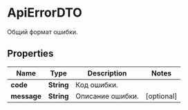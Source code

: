 

# ApiErrorDTO

Общий формат ошибки.

## Properties

| Name | Type | Description | Notes |
|------------ | ------------- | ------------- | -------------|
|**code** | **String** | Код ошибки. |  |
|**message** | **String** | Описание ошибки. |  [optional] |



